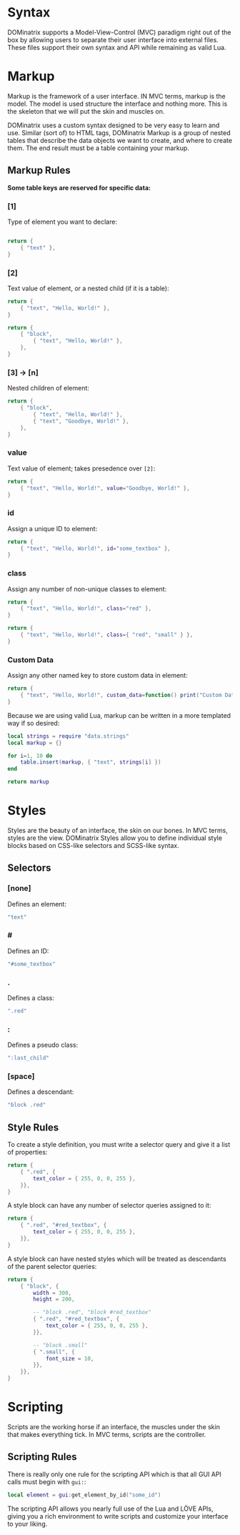 # Syntax

DOMinatrix supports a Model-View-Control (MVC) paradigm right out of the box by allowing users to separate their user interface into external files. These files support their own syntax and API while remaining as valid Lua.

# Markup

Markup is the framework of a user interface. IN MVC terms, markup is the model. The model is used structure the interface and nothing more. This is the skeleton that we will put the skin and muscles on.

DOMinatrix uses a custom syntax designed to be very easy to learn and use. Similar (sort of) to HTML tags, DOMinatrix Markup is a group of nested tables that describe the data objects we want to create, and where to create them. The end result must be a table containing your markup.

## Markup Rules

**Some table keys are reserved for specific data:**

### [1]

Type of element you want to declare:

```lua

return {
	{ "text" },
}
```

### [2]

Text value of element, or a nested child (if it is a table):

```lua
return {
	{ "text", "Hello, World!" },
}
```

```lua
return {
	{ "block",
		{ "text", "Hello, World!" },
	},
}
```

### [3] -> [n]

Nested children of element:

```lua
return {
	{ "block",
		{ "text", "Hello, World!" },
		{ "text", "Goodbye, World!" },
	},
}
```

### value

Text value of element; takes presedence over `[2]`:



```lua
return {
	{ "text", "Hello, World!", value="Goodbye, World!" },
}
```

### id

Assign a unique ID to element:

```lua
return {
	{ "text", "Hello, World!", id="some_textbox" },
}
```

### class

Assign any number of non-unique classes to element:

```lua
return {
	{ "text", "Hello, World!", class="red" },
}
```

```lua
return {
	{ "text", "Hello, World!", class={ "red", "small" } },
}
```

### Custom Data

Assign any other named key to store custom data in element:

```lua
return {
	{ "text", "Hello, World!", custom_data=function() print("Custom Data!") end },
}
```

Because we are using valid Lua, markup can be written in a more templated way if so desired:

```lua
local strings = require "data.strings"
local markup = {}

for i=1, 10 do
	table.insert(markup, { "text", strings[i] })
end

return markup

```

# Styles

Styles are the beauty of an interface, the skin on our bones. In MVC terms, styles are the view. DOMinatrix Styles allow you to define individual style blocks based on CSS-like selectors and SCSS-like syntax.

## Selectors

### [none]

Defines an element:

```lua
"text"
```

### &#35;

Defines an ID:

```lua
"#some_textbox"
```

### .

Defines a class:

```lua
".red"
```

### :

Defines a pseudo class:

```lua
":last_child"
```

### [space]

Defines a descendant:

```lua
"block .red"
```

## Style Rules

 To create a style definition, you must write a selector query and give it a list of properties:

```lua
return {
	{ ".red", {
		text_color = { 255, 0, 0, 255 },
	}},
}
```

A style block can have any number of selector queries assigned to it:

```lua
return {
	{ ".red", "#red_textbox", {
		text_color = { 255, 0, 0, 255 },
	}},
}
```

A style block can have nested styles which will be treated as descendants of the parent selector queries:

```lua
return {
	{ "block", {
		width = 300,
		height = 200,

		-- "block .red", "block #red_textbox"
		{ ".red", "#red_textbox", {
			text_color = { 255, 0, 0, 255 },
		}},

		-- "block .small"
		{ ".small", {
			font_size = 10,
		}},
	}},
}
```

# Scripting

Scripts are the working horse if an interface, the muscles under the skin that makes everything tick. In MVC terms, scripts are the controller.

## Scripting Rules

There is really only one rule for the scripting API which is that all GUI API calls must begin with `gui:`:

```lua
local element = gui:get_element_by_id("some_id")
```

The scripting API allows you nearly full use of the Lua and LÖVE APIs, giving you a rich environment to write scripts and customize your interface to your liking.
